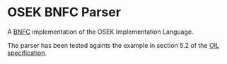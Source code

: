OSEK BNFC Parser
================

A [BNFC](http://bnfc.digitalgrammars.com/) implementation of the OSEK
Implementation Language.

The parser has been tested againts the example in section 5.2 of the 
[OIL specification](http://portal.osek-vdx.org/files/pdf/specs/oil25.pdf).
